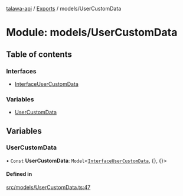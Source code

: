 [talawa-api](../README.md) / [Exports](../modules.md) / models/UserCustomData

# Module: models/UserCustomData

## Table of contents

### Interfaces

- [InterfaceUserCustomData](../interfaces/models_UserCustomData.InterfaceUserCustomData.md)

### Variables

- [UserCustomData](models_UserCustomData.md#usercustomdata)

## Variables

### UserCustomData

• `Const` **UserCustomData**: `Model`\<[`InterfaceUserCustomData`](../interfaces/models_UserCustomData.InterfaceUserCustomData.md), \{\}, \{\}\>

#### Defined in

[src/models/UserCustomData.ts:47](https://github.com/PalisadoesFoundation/talawa-api/blob/a2b0847/src/models/UserCustomData.ts#L47)
